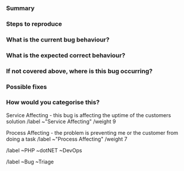 <!-- Title: Bug-Report.md -->
<!-- THIS TEMPLATE IS TO BE USED FOR BUG REPORTS -->

### Summary <!--Summarise the bug encountered concisely -->



### Steps to reproduce <!-- How do you reproduce the issue - this is very important. If possible add screenshots to help explain the problem -->



### What is the current bug behaviour? <!-- What actually happens -->



### What is the expected correct behaviour? <!-- What should be happening instead -->



### If not covered above, where is this bug occurring? <!-- Please give the location/page this where it can be found/seen -->



### Possible fixes <!-- If you can, link to the code that might be causing the problem, or thoughts on what it may be to aid triage -->


<!-- ENFORCEMENT-END -->
### How would you categorise this? <!--- Delete as appropriate -->

Service Affecting - this bug is affecting the uptime of the customers solution 
/label ~"Service Affecting" 
/weight 9

Process Affecting - the problem is preventing me or the customer from doing a task 
/label ~"Process Affecting" 
/weight 7

<!--- Set Team label - Delete as appropriate -->
/label ~PHP ~dotNET ~DevOps

<!--- Set necessary labels - don't remove -->
/label ~Bug ~Triage 
